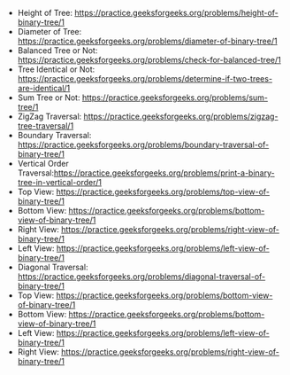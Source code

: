 - Height of Tree: https://practice.geeksforgeeks.org/problems/height-of-binary-tree/1
- Diameter of Tree: https://practice.geeksforgeeks.org/problems/diameter-of-binary-tree/1
- Balanced Tree or Not: https://practice.geeksforgeeks.org/problems/check-for-balanced-tree/1
- Tree Identical or Not: https://practice.geeksforgeeks.org/problems/determine-if-two-trees-are-identical/1
- Sum Tree or Not: https://practice.geeksforgeeks.org/problems/sum-tree/1
- ZigZag Traversal: https://practice.geeksforgeeks.org/problems/zigzag-tree-traversal/1
- Boundary Traversal: https://practice.geeksforgeeks.org/problems/boundary-traversal-of-binary-tree/1
- Vertical Order Traversal:https://practice.geeksforgeeks.org/problems/print-a-binary-tree-in-vertical-order/1
- Top View: https://practice.geeksforgeeks.org/problems/top-view-of-binary-tree/1
- Bottom View: https://practice.geeksforgeeks.org/problems/bottom-view-of-binary-tree/1
- Right View: https://practice.geeksforgeeks.org/problems/right-view-of-binary-tree/1
- Left View: https://practice.geeksforgeeks.org/problems/left-view-of-binary-tree/1
- Diagonal Traversal: https://practice.geeksforgeeks.org/problems/diagonal-traversal-of-binary-tree/1
- Top View: https://practice.geeksforgeeks.org/problems/bottom-view-of-binary-tree/1
- Bottom View: https://practice.geeksforgeeks.org/problems/bottom-view-of-binary-tree/1
- Left View: https://practice.geeksforgeeks.org/problems/left-view-of-binary-tree/1
- Right View: https://practice.geeksforgeeks.org/problems/right-view-of-binary-tree/1
